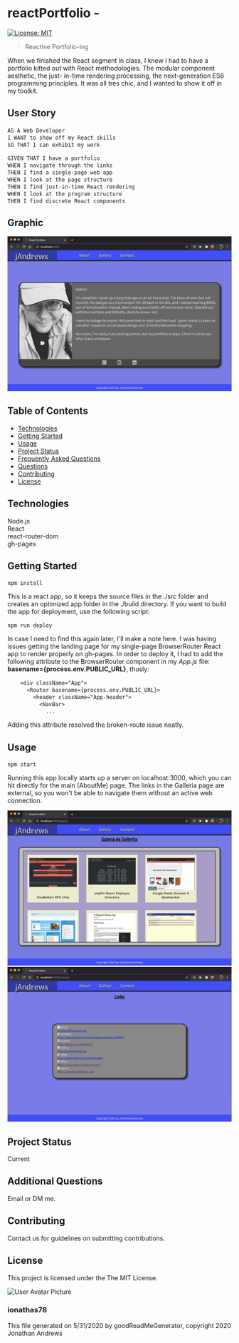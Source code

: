 # reactPortfolio - 
[![License: MIT](https://img.shields.io/badge/License-MIT-yellow.svg)](https://opensource.org/licenses/MIT)

> Reactive Portfolio-ing

When we finished the React segment in class, I knew I had to have a portfolio
kitted out with React methodologies. The modular component aesthetic, the just-
in-time rendering processing, the next-generation ES6 programming principles.
It was all tres chic, and I wanted to show it off in my toolkit.


## User Story

```
AS A Web Developer 
I WANT to show off my React skills
SO THAT I can exhibit my work
```

```
GIVEN THAT I have a portfolio
WHEN I navigate through the links
THEN I find a single-page web app
WHEN I look at the page structure
THEN I find just-in-time React rendering
WHEN I look at the program structure
THEN I find discrete React components
```
            


## Graphic
![Project Image 0](./build/images/ReactPort_AboutMe.jpg)

## Table of Contents
* [Technologies](#Technologies)
* [Getting Started](#Getting)
* [Usage](#Usage)
* [Project Status](#Project)
* [Frequently Asked Questions](#FAQ)
* [Questions](#Additional)
* [Contributing](#Contributing)
* [License](#License)
## Technologies
Node.js\
React\
react-router-dom\
gh-pages

## Getting Started
```
npm install
```
This is a react app, so it keeps the source files in the ./src folder and creates an optimized app folder in the ./build directory.
If you want to build the app for deployment, use the following script:
```
npm run deploy
```
In case I need to find this again later, I'll make a note here. I was having issues getting the landing page for my single-page BrowserRouter React app to render properly on gh-pages. In order to deploy it, I had to add the following attribute to the BrowserRouter component in my _App.js_ file: **basename={process.env.PUBLIC_URL}**, thusly:
```
    <div className="App">
      <Router basename={process.env.PUBLIC_URL}>
        <header className="App-header"> 
          <NavBar>
            ...
```
Adding this attribute resolved the broken-route issue neatly.

## Usage
```
npm start
```
Running this app locally starts up a server on localhost:3000, which you can hit directly for the main (AboutMe) page. The links in the Galleria page are external, so you won't be able to navigate them without an active web connection.

![Project Usage Image 0](./build/images/ReactPort_Gallery.jpg)
![Project Usage Image 1](./build/images/ReactPort_Links.jpg)

## Project Status
Current


## Additional Questions
Email or DM me.

## Contributing
Contact us for guidelines on submitting contributions.

## License
This project is licensed under the The MIT License.

![User Avatar Picture](https://avatars1.githubusercontent.com/u/61706660?v=4)
### ionathas78

This file generated on 5/31/2020 by goodReadMeGenerator, copyright 2020 Jonathan Andrews

